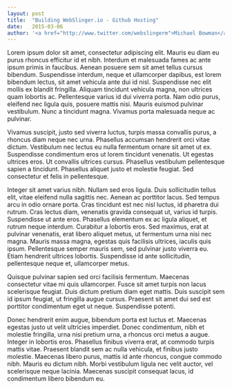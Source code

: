 ```yaml
---
layout: post
title:  "Building WebSlinger.io - Github Hosting"
date:   2015-03-06
author: '<a href="http://www.twitter.com/webslingerm">Michael Bowman</a>'
---
```


Lorem ipsum dolor sit amet, consectetur adipiscing elit. Mauris eu diam eu purus rhoncus efficitur id et nibh. Interdum et malesuada fames ac ante ipsum primis in faucibus. Aenean posuere sem sit amet tellus cursus bibendum. Suspendisse interdum, neque et ullamcorper dapibus, est lorem bibendum lectus, sit amet vehicula ante dui id nisl. Suspendisse nec elit mollis ex blandit fringilla. Aliquam tincidunt vehicula magna, non ultrices quam lobortis ac. Pellentesque varius id dui viverra porta. Nam odio purus, eleifend nec ligula quis, posuere mattis nisi. Mauris euismod pulvinar vestibulum. Nunc a tincidunt magna. Vivamus porta malesuada neque ac pulvinar.


Vivamus suscipit, justo sed viverra luctus, turpis massa convallis purus, a rhoncus diam neque nec urna. Phasellus accumsan hendrerit orci vitae dictum. Vestibulum nec lectus eu nulla fermentum ornare sit amet ut ex. Suspendisse condimentum eros ut lorem tincidunt venenatis. Ut egestas ultrices eros. Ut convallis ultrices cursus. Phasellus vestibulum pellentesque sapien a tincidunt. Phasellus aliquet justo et molestie feugiat. Sed consectetur et felis in pellentesque.


Integer sit amet varius nibh. Nullam sed eros ligula. Duis sollicitudin tellus elit, vitae eleifend nulla sagittis nec. Aenean ac porttitor lacus. Sed tempus arcu in odio ornare porta. Cras tincidunt est nec nisl luctus, id pharetra dui rutrum. Cras lectus diam, venenatis gravida consequat ut, varius id turpis. Suspendisse ut ante eros. Phasellus elementum ex ac ligula aliquet, et rutrum neque interdum. Curabitur a lobortis eros. Sed maximus, erat at pulvinar venenatis, erat libero aliquet metus, ut fermentum urna nisi nec magna. Mauris massa magna, egestas quis facilisis ultrices, iaculis quis ipsum. Pellentesque semper mauris sem, sed pulvinar justo viverra eu. Etiam hendrerit ultrices lobortis. Suspendisse id ante sollicitudin, pellentesque neque et, ullamcorper metus.


Quisque pulvinar sapien sed orci facilisis fermentum. Maecenas consectetur vitae mi quis ullamcorper. Fusce sit amet turpis non lacus scelerisque feugiat. Duis dictum pretium diam eget mattis. Duis suscipit sem id ipsum feugiat, ut fringilla augue cursus. Praesent sit amet dui sed est porttitor condimentum eget ut neque. Suspendisse potenti.


Donec hendrerit enim augue, bibendum porta est luctus et. Maecenas egestas justo ut velit ultricies imperdiet. Donec condimentum, nibh et molestie fringilla, urna nisi pretium urna, a rhoncus orci metus a augue. Integer in lobortis eros. Phasellus finibus viverra erat, at commodo turpis mattis vitae. Praesent blandit sem ac nulla vehicula, et finibus justo molestie. Maecenas libero purus, mattis id ante rhoncus, congue commodo nibh. Mauris eu dictum nibh. Morbi vestibulum ligula nec velit auctor, vel scelerisque neque lacinia. Maecenas suscipit consequat lacus, id condimentum libero bibendum eu.
